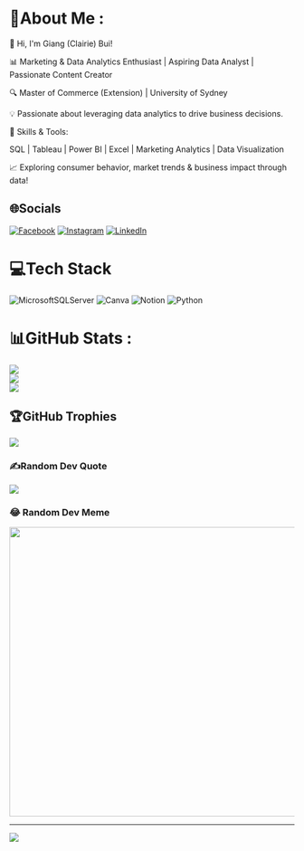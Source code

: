 # 💫About Me :

👋 Hi, I'm Giang (Clairie) Bui!

📊 Marketing & Data Analytics Enthusiast | Aspiring Data Analyst | Passionate Content Creator

🔍 Master of Commerce (Extension) | University of Sydney

💡 Passionate about leveraging data analytics to drive business decisions.

🚀 Skills & Tools:

SQL | Tableau | Power BI | Excel | Marketing Analytics | Data Visualization

📈 Exploring consumer behavior, market trends & business impact through data!

## 🌐Socials
[![Facebook](https://img.shields.io/badge/Facebook-%231877F2.svg?logo=Facebook&logoColor=white)](https://www.facebook.com/profile.php?id=100009616475266) [![Instagram](https://img.shields.io/badge/Instagram-%23E4405F.svg?logo=Instagram&logoColor=white)](https://www.instagram.com/_gianggbui_/) [![LinkedIn](https://img.shields.io/badge/LinkedIn-%230077B5.svg?logo=linkedin&logoColor=white)](https://www.linkedin.com/in/giang-bui-828302277/)


# 💻Tech Stack
![MicrosoftSQLServer](https://img.shields.io/badge/Microsoft%20SQL%20Sever-CC2927?style=for-the-badge&logo=microsoft%20sql%20server&logoColor=white) ![Canva](https://img.shields.io/badge/Canva-%2300C4CC.svg?style=for-the-badge&logo=Canva&logoColor=white) ![Notion](https://img.shields.io/badge/Notion-%23000000.svg?style=for-the-badge&logo=notion&logoColor=white) ![Python](https://img.shields.io/badge/python-3670A0?style=for-the-badge&logo=python&logoColor=ffdd54)
# 📊GitHub Stats :
![](https://github-readme-stats.vercel.app/api?username=ClairieBui&theme=radical&hide_border=false&include_all_commits=false&count_private=false)<br/>
![](https://github-readme-streak-stats.herokuapp.com/?user=ClairieBui&theme=radical&hide_border=false)<br/>
![](https://github-readme-stats.vercel.app/api/top-langs/?username=ClairieBui&theme=radical&hide_border=false&include_all_commits=false&count_private=false&layout=compact)

## 🏆GitHub Trophies
![](https://github-trophies.vercel.app/?username=ClairieBui&theme=dracula&no-frame=false&no-bg=true&margin-w=4)

### ✍️Random Dev Quote
![](https://quotes-github-readme.vercel.app/api?type=horizontal&theme=dark)

### 😂 Random Dev Meme  
<img src="https://raw.githubusercontent.com/ClairieBui/your-repo-name/main/meme.png" width="512px"/>

---
[![](https://visitcount.itsvg.in/api?id=ClairieBui&icon=0&color=0)](https://visitcount.itsvg.in)


